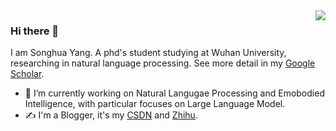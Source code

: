 <img align="right" src="https://github-readme-stats.vercel.app/api?username=suprityoung&show_icons=true" />

### Hi there 👋

I am Songhua Yang. A phd's student studying at Wuhan University, researching in natural language processing. See more detail in my [Google Scholar](https://scholar.google.com/citations?user=uGBdAbgAAAAJ&hl=zh-CN).

- 🔭 I’m currently working on Natural Langugae Processing and Emobodied Intelligence, with particular focuses on Large Language Model.
- ✍️ I'm a Blogger, it's my [CSDN](https://suprit.blog.csdn.net/) and [Zhihu](https://www.zhihu.com/people/tou-kao-liao-sui-yue).
